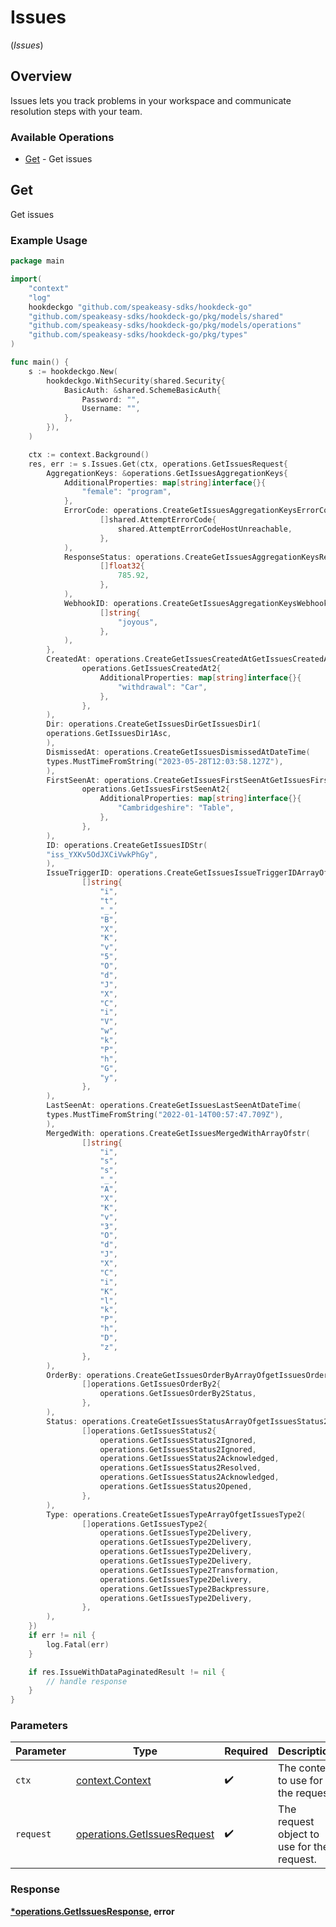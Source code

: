 # Issues
(*Issues*)

## Overview

Issues lets you track problems in your workspace and communicate resolution steps with your team.

### Available Operations

* [Get](#get) - Get issues

## Get

Get issues

### Example Usage

```go
package main

import(
	"context"
	"log"
	hookdeckgo "github.com/speakeasy-sdks/hookdeck-go"
	"github.com/speakeasy-sdks/hookdeck-go/pkg/models/shared"
	"github.com/speakeasy-sdks/hookdeck-go/pkg/models/operations"
	"github.com/speakeasy-sdks/hookdeck-go/pkg/types"
)

func main() {
    s := hookdeckgo.New(
        hookdeckgo.WithSecurity(shared.Security{
            BasicAuth: &shared.SchemeBasicAuth{
                Password: "",
                Username: "",
            },
        }),
    )

    ctx := context.Background()
    res, err := s.Issues.Get(ctx, operations.GetIssuesRequest{
        AggregationKeys: &operations.GetIssuesAggregationKeys{
            AdditionalProperties: map[string]interface{}{
                "female": "program",
            },
            ErrorCode: operations.CreateGetIssuesAggregationKeysErrorCodeArrayOfAttemptErrorCode(
                    []shared.AttemptErrorCode{
                        shared.AttemptErrorCodeHostUnreachable,
                    },
            ),
            ResponseStatus: operations.CreateGetIssuesAggregationKeysResponseStatusArrayOffloat32(
                    []float32{
                        785.92,
                    },
            ),
            WebhookID: operations.CreateGetIssuesAggregationKeysWebhookIDArrayOfstr(
                    []string{
                        "joyous",
                    },
            ),
        },
        CreatedAt: operations.CreateGetIssuesCreatedAtGetIssuesCreatedAt2(
                operations.GetIssuesCreatedAt2{
                    AdditionalProperties: map[string]interface{}{
                        "withdrawal": "Car",
                    },
                },
        ),
        Dir: operations.CreateGetIssuesDirGetIssuesDir1(
        operations.GetIssuesDir1Asc,
        ),
        DismissedAt: operations.CreateGetIssuesDismissedAtDateTime(
        types.MustTimeFromString("2023-05-28T12:03:58.127Z"),
        ),
        FirstSeenAt: operations.CreateGetIssuesFirstSeenAtGetIssuesFirstSeenAt2(
                operations.GetIssuesFirstSeenAt2{
                    AdditionalProperties: map[string]interface{}{
                        "Cambridgeshire": "Table",
                    },
                },
        ),
        ID: operations.CreateGetIssuesIDStr(
        "iss_YXKv5OdJXCiVwkPhGy",
        ),
        IssueTriggerID: operations.CreateGetIssuesIssueTriggerIDArrayOfstr(
                []string{
                    "i",
                    "t",
                    "_",
                    "B",
                    "X",
                    "K",
                    "v",
                    "5",
                    "O",
                    "d",
                    "J",
                    "X",
                    "C",
                    "i",
                    "V",
                    "w",
                    "k",
                    "P",
                    "h",
                    "G",
                    "y",
                },
        ),
        LastSeenAt: operations.CreateGetIssuesLastSeenAtDateTime(
        types.MustTimeFromString("2022-01-14T00:57:47.709Z"),
        ),
        MergedWith: operations.CreateGetIssuesMergedWithArrayOfstr(
                []string{
                    "i",
                    "s",
                    "s",
                    "_",
                    "A",
                    "X",
                    "K",
                    "v",
                    "3",
                    "O",
                    "d",
                    "J",
                    "X",
                    "C",
                    "i",
                    "K",
                    "l",
                    "k",
                    "P",
                    "h",
                    "D",
                    "z",
                },
        ),
        OrderBy: operations.CreateGetIssuesOrderByArrayOfgetIssuesOrderBy2(
                []operations.GetIssuesOrderBy2{
                    operations.GetIssuesOrderBy2Status,
                },
        ),
        Status: operations.CreateGetIssuesStatusArrayOfgetIssuesStatus2(
                []operations.GetIssuesStatus2{
                    operations.GetIssuesStatus2Ignored,
                    operations.GetIssuesStatus2Ignored,
                    operations.GetIssuesStatus2Acknowledged,
                    operations.GetIssuesStatus2Resolved,
                    operations.GetIssuesStatus2Acknowledged,
                    operations.GetIssuesStatus2Opened,
                },
        ),
        Type: operations.CreateGetIssuesTypeArrayOfgetIssuesType2(
                []operations.GetIssuesType2{
                    operations.GetIssuesType2Delivery,
                    operations.GetIssuesType2Delivery,
                    operations.GetIssuesType2Delivery,
                    operations.GetIssuesType2Delivery,
                    operations.GetIssuesType2Transformation,
                    operations.GetIssuesType2Delivery,
                    operations.GetIssuesType2Backpressure,
                    operations.GetIssuesType2Delivery,
                },
        ),
    })
    if err != nil {
        log.Fatal(err)
    }

    if res.IssueWithDataPaginatedResult != nil {
        // handle response
    }
}
```

### Parameters

| Parameter                                                                  | Type                                                                       | Required                                                                   | Description                                                                |
| -------------------------------------------------------------------------- | -------------------------------------------------------------------------- | -------------------------------------------------------------------------- | -------------------------------------------------------------------------- |
| `ctx`                                                                      | [context.Context](https://pkg.go.dev/context#Context)                      | :heavy_check_mark:                                                         | The context to use for the request.                                        |
| `request`                                                                  | [operations.GetIssuesRequest](../../models/operations/getissuesrequest.md) | :heavy_check_mark:                                                         | The request object to use for the request.                                 |


### Response

**[*operations.GetIssuesResponse](../../models/operations/getissuesresponse.md), error**

